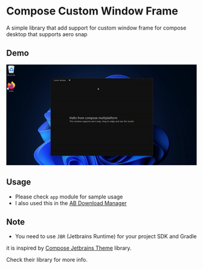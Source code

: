 # Compose Custom Window Frame

A simple library that add support for custom window frame for compose desktop that supports aero snap

## Demo

![Demo](/static/sample.gif)

## Usage

 - Please check `app` module for sample usage
 - I also used this in the [AB Download Manager](https://github.com/amir1376/ab-download-manager)

## Note

- You need to use `JBR` (Jetbrains Runtime) for your project SDK and Gradle

it is inspired by [Compose Jetbrains Theme](https://github.com/ButterCam/compose-jetbrains-theme) library.

Check their library for more info.

